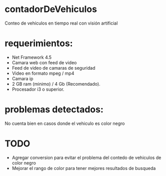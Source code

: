 # contadorDeVehiculos
Conteo de vehículos en tiempo real con visión artificial

# requerimientos:

* Net Framework 4.5
* Camara web con feed de video
* Feed de video de camaras de seguridad
* Video en formato mpeg / mp4
* Camara ip
* 2 GB ram (minimo) /  4 Gb (Recomendado).
* Procesador i3 o superior.


# problemas detectados:

No cuenta bien en casos donde el vehiculo es color negro

# TODO

* Agregar conversion para evitar el problema del contedo de vehiculos de color negro
* Mejorar el rango de color para tener mejores resultados de busqueda
